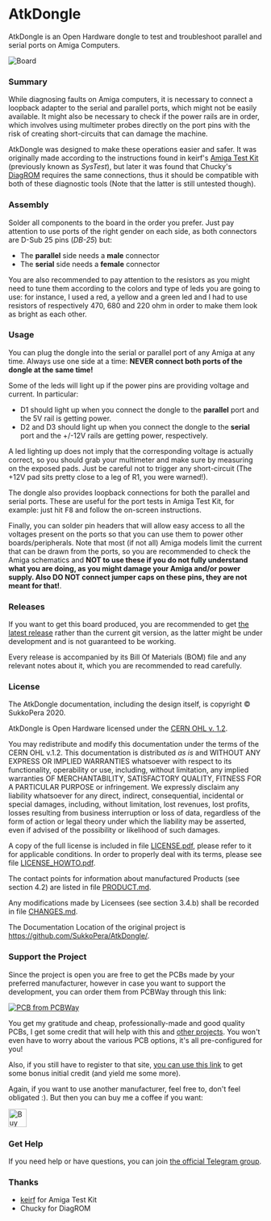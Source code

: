 # AtkDongle
AtkDongle is an Open Hardware dongle to test and troubleshoot parallel and serial ports on Amiga Computers.

![Board](https://raw.githubusercontent.com/SukkoPera/AtkDongle/master/img/render-top.png)

### Summary
While diagnosing faults on Amiga computers, it is necessary to connect a loopback adapter to the serial and parallel ports, which might not be easily available. It might also be necessary to check if the power rails are in order, which involves using multimeter probes directly on the port pins with the risk of creating short-circuits that can damage the machine.

AtkDongle was designed to make these operations easier and safer. It was originally made according to the instructions found in keirf's [Amiga Test Kit](https://github.com/keirf/Amiga-Stuff) (previously known as *SysTest*), but later it was found that Chucky's [DiagROM](http://www.diagrom.com) requires the same connections, thus it should be compatible with both of these diagnostic tools (Note that the latter is still untested though).

### Assembly
Solder all components to the board in the order you prefer. Just pay attention to use ports of the right gender on each side, as both connectors are D-Sub 25 pins (*DB-25*) but:
- The **parallel** side needs a **male** connector
- The **serial** side needs a **female** connector

You are also recommended to pay attention to the resistors as you might need to tune them according to the colors and type of leds you are going to use: for instance, I used a red, a yellow and a green led and I had to use resistors of respectively 470, 680 and 220 ohm in order to make them look as bright as each other.

### Usage
You can plug the dongle into the serial or parallel port of any Amiga at any time. Always use one side at a time: **NEVER connect both ports of the dongle at the same time!**

Some of the leds will light up if the power pins are providing voltage and current. In particular:
- D1 should light up when you connect the dongle to the **parallel** port and the 5V rail is getting power.
- D2 and D3 should light up when you connect the dongle to the **serial** port and the +/-12V rails are getting power, respectively.

A led lighting up does not imply that the corresponding voltage is actually correct, so you should grab your multimeter and make sure by measuring on the exposed pads. Just be careful not to trigger any short-circuit (The +12V pad sits pretty close to a leg of R1, you were warned!).

The dongle also provides loopback connections for both the parallel and serial ports. These are useful for the port tests in Amiga Test Kit, for example: just hit <kbd>F8</kbd> and follow the on-screen instructions.

Finally, you can solder pin headers that will allow easy access to all the voltages present on the ports so that you can use them to power other boards/peripherals. Note that most (if not all) Amiga models limit the current that can be drawn from the ports, so you are recommended to check the Amiga schematics and **NOT to use these if you do not fully understand what you are doing, as you might damage your Amiga and/or power supply. Also DO NOT connect jumper caps on these pins, they are not meant for that!**.

### Releases
If you want to get this board produced, you are recommended to get [the latest release](https://github.com/SukkoPera/AtkDongle/releases) rather than the current git version, as the latter might be under development and is not guaranteed to be working.

Every release is accompanied by its Bill Of Materials (BOM) file and any relevant notes about it, which you are recommended to read carefully.

### License
The AtkDongle documentation, including the design itself, is copyright &copy; SukkoPera 2020.

AtkDongle is Open Hardware licensed under the [CERN OHL v. 1.2](http://ohwr.org/cernohl).

You may redistribute and modify this documentation under the terms of the CERN OHL v.1.2. This documentation is distributed *as is* and WITHOUT ANY EXPRESS OR IMPLIED WARRANTIES whatsoever with respect to its functionality, operability or use, including, without limitation, any implied warranties OF MERCHANTABILITY, SATISFACTORY QUALITY, FITNESS FOR A PARTICULAR PURPOSE or infringement. We expressly disclaim any liability whatsoever for any direct, indirect, consequential, incidental or special damages, including, without limitation, lost revenues, lost profits, losses resulting from business interruption or loss of data, regardless of the form of action or legal theory under which the liability may be asserted, even if advised of the possibility or likelihood of such damages.

A copy of the full license is included in file [LICENSE.pdf](LICENSE.pdf), please refer to it for applicable conditions. In order to properly deal with its terms, please see file [LICENSE_HOWTO.pdf](LICENSE_HOWTO.pdf).

The contact points for information about manufactured Products (see section 4.2) are listed in file [PRODUCT.md](PRODUCT.md).

Any modifications made by Licensees (see section 3.4.b) shall be recorded in file [CHANGES.md](CHANGES.md).

The Documentation Location of the original project is https://github.com/SukkoPera/AtkDongle/.

### Support the Project
Since the project is open you are free to get the PCBs made by your preferred manufacturer, however in case you want to support the development, you can order them from PCBWay through this link:

[![PCB from PCBWay](https://www.pcbway.com/project/img/images/frompcbway.png)](https://www.pcbway.com/project/shareproject/AtkDongle_V1.html)

You get my gratitude and cheap, professionally-made and good quality PCBs, I get some credit that will help with this and [other projects](https://www.pcbway.com/project/member/shareproject/?bmbid=41100). You won't even have to worry about the various PCB options, it's all pre-configured for you!

Also, if you still have to register to that site, [you can use this link](https://www.pcbway.com/setinvite.aspx?inviteid=41100) to get some bonus initial credit (and yield me some more).

Again, if you want to use another manufacturer, feel free to, don't feel obligated :). But then you can buy me a coffee if you want:

<a href='https://ko-fi.com/L3L0U18L' target='_blank'><img height='36' style='border:0px;height:36px;' src='https://az743702.vo.msecnd.net/cdn/kofi2.png?v=2' border='0' alt='Buy Me a Coffee at ko-fi.com' /></a>

### Get Help
If you need help or have questions, you can join [the official Telegram group](https://t.me/joinchat/HUHdWBC9J9JnYIrvTYfZmg).

### Thanks
- [keirf](https://github.com/keirf) for Amiga Test Kit
- Chucky for DiagROM
